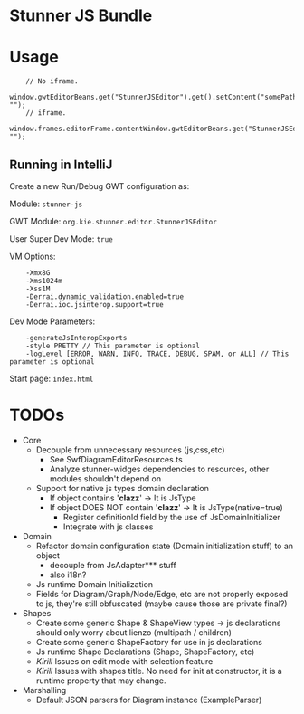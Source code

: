 # Stunner JS Bundle

# Usage

        // No iframe.
        window.gwtEditorBeans.get("StunnerJSEditor").get().setContent("somePath", "");
        // iframe.
        window.frames.editorFrame.contentWindow.gwtEditorBeans.get("StunnerJSEditor").get().setContent("somePath", "");

## Running in IntelliJ

Create a new Run/Debug GWT configuration as:

Module: `stunner-js`

GWT Module: `org.kie.stunner.editor.StunnerJSEditor`

User Super Dev Mode: `true`

VM Options:

        -Xmx8G
        -Xms1024m
        -Xss1M
        -Derrai.dynamic_validation.enabled=true
        -Derrai.ioc.jsinterop.support=true

Dev Mode Parameters:

        -generateJsInteropExports
        -style PRETTY // This parameter is optional
        -logLevel [ERROR, WARN, INFO, TRACE, DEBUG, SPAM, or ALL] // This parameter is optional

Start page: `index.html`

# TODOs

- Core
  - Decouple from unnecessary resources (js,css,etc)
    - See SwfDiagramEditorResources.ts
    - Analyze stunner-widges dependencies to resources, other modules shouldn't depend on
  - Support for native js types domain declaration
    - If object contains '**clazz**' -> It is JsType
    - If object DOES NOT contain '**clazz**' -> It is JsType(native=true)
      - Register definitionId field by the use of JsDomainInitializer
      - Integrate with js classes
- Domain
  - Refactor domain configuration state (Domain initialization stuff) to an object
    - decouple from JsAdapter\*\*\* stuff
    - also i18n?
  - Js runtime Domain Initialization
  - Fields for Diagram/Graph/Node/Edge, etc are not properly exposed to js, they're still obfuscated (maybe cause those are private final?)
- Shapes
  - Create some generic Shape & ShapeView types -> js declarations should only worry about lienzo (multipath / children)
  - Create some generic ShapeFactory for use in js declarations
  - Js runtime Shape Declarations (Shape, ShapeFactory, etc)
  - _Kirill_ Issues on edit mode with selection feature
  - _Kirill_ Issues with shapes title. No need for init at constructor, it is a runtime property that may change.
- Marshalling
  - Default JSON parsers for Diagram instance (ExampleParser)
